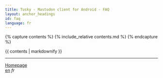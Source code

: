 ```yaml
---
title: Tusky - Mastodon client for Android - FAQ
layout: anchor_headings
id: faq
language: fr
---
```

{% capture contents %}
    {% include_relative contents.md %}
{% endcapture %}

<main>
    {{ contents | markdownify }}
    <hr>
    <nav class="site">
        <a href="/" class="homepage">Homepage</a>
        <nav class="languages">
            <a href="/faq/">en</a>
            <em>fr</em>
        </nav>
    </nav>
</main>
